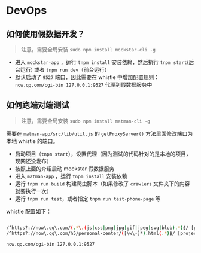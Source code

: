 # DevOps

## 如何使用假数据开发？

> 注意，需要全局安装 `sudo npm install mockstar-cli -g` 

- 进入 `mockstar-app` ，运行 `tnpm install` 安装依赖，然后执行 `tnpm start`(后台运行) 或者 `tnpm run dev`（前台运行）
- 默认启动了 `9527` 端口，因此需要在 whistle 中增加配置规则： `now.qq.com/cgi-bin 127.0.0.1:9527` 代理到假数据服务中


## 如何跑端对端测试

> 注意，需要全局安装 `sudo npm install matman-cli -g` 

需要在 `matman-app/src/lib/util.js` 的 `getProxyServer()` 方法里面修改端口为本地 whistle 的端口。

- 启动项目（`tnpm start`），设置代理（因为测试的代码针对的是本地的项目，现网还没发布）
- 按照上面的介绍启动 mockstar 假数据服务
- 进入 `matman-app` ，运行 `tnpm install` 安装依赖
- 运行 `tnpm run build` 构建爬虫脚本（如果修改了 `crawlers` 文件夹下的内容就要执行一次）
- 运行 `tnpm run test`，或者指定 `tnpm run test-phone-page` 等

whistle 配置如下：

```bash

/^https?://now\.qq\.com/(.*\.(js|css|png|jpg|gif|jpeg|svg|blob).*)$/ [project path]/dev/$1
/^https?://now\.qq\.com/h5/personal-center/([\w\-]*).html(.*)$/ [project path]/dev/$1.html

now.qq.com/cgi-bin 127.0.0.1:9527
```